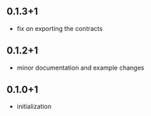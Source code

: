 ## 0.1.3+1

* fix on exporting the contracts

## 0.1.2+1

* minor documentation and example changes

## 0.1.0+1

* initialization

